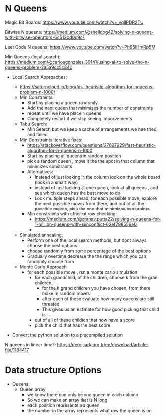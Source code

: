 


# N Queens

Magic Bit Boards: https://www.youtube.com/watch?v=_vqlIPDR2TU

Bitwise N queens: https://medium.com/@shelldog42/solving-n-queens-with-bitwise-operators-6c5130d0c9c7

Leet Code N queens: https://www.youtube.com/watch?v=Ph95IHmRp5M

Min Queens (local search): https://medium.com/@carlosgonzalez_39141/using-ai-to-solve-the-n-queens-problem-2a5a9cc5c84c

- Local Search Approaches:
	- https://saturncloud.io/blog/fast-heuristic-algorithm-for-nqueens-problem-n-1000/
	- Min Constraints:
		- Start by placing a queen randomly 
		- Add the next queen that minimizes the number of constraints
		- repeat until we have place n queens
		- Completely restart if we stop seeing imporvements
	- Tabu Search:
		- Min Search but we keep a cache of arrangements we hae tried and failed
	- Min Constraints iterative fixes:
		- https://stackoverflow.com/questions/27697929/fast-heuristic-algorithm-for-n-queens-n-1000
		- Start by placing all queens in random position
		- pick a random queen , move it the the spot in that column that minimizes constraints
		- Alternatives:
			- Instead of just looking in the column look on the whole board (look in a smart way)
			- instead of just looking at one queen, look at all queens , and see which queen has the best move to do
			- Look multiple steps ahead, for each possible move, explore the next possible moves from there, and out of all the possible moves, pick the one that minimizes constraints
		- Min constraints with efficient row checking:
			- https://medium.com/@pranav.putta22/solving-n-queens-for-1-million-queens-with-minconflict-62ef798556e0
			- 
	- Simulated annealing:
		- Perform one of the local search methods, but dont always choose the best options
		- choose randomly from some percentage of the best options
		- Gradually overtime decrease the the range which you can randomly choose from
	- Monte Carlo Approach
		- for each possible move , run a monte carlo simulation
			- for each grandchild, of the children, choose k from the gran children, 
				- for the k grand children you have chosen, from there make m random moves
				- after each of these evaluate how many queens are still threated
				- This gives us an estimate for how good picking that child is
			- out of all of these children that now have a score
			- pick the child that has the best score


- Convert the python solution to a precompiled solution

N queens in linear time?: https://dergipark.org.tr/en/download/article-file/1184417


# Data structure Options

- Queens:
	- Queen array
		- we know there can only be one queen in each column
		- So we can make an array that is N long
		- each position represents a a queen
		- the number in the array represents what row the queen is on